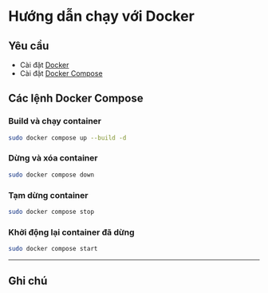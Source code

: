 # Hướng dẫn chạy với Docker

## Yêu cầu
- Cài đặt [Docker](https://docs.docker.com/get-docker/)  
- Cài đặt [Docker Compose](https://docs.docker.com/compose/install/)  

## Các lệnh Docker Compose

### Build và chạy container
```bash
sudo docker compose up --build -d
```

### Dừng và xóa container
```bash
sudo docker compose down
```

### Tạm dừng container
```bash
sudo docker compose stop
```

### Khởi động lại container đã dừng
```bash
sudo docker compose start
```

---

## Ghi chú

